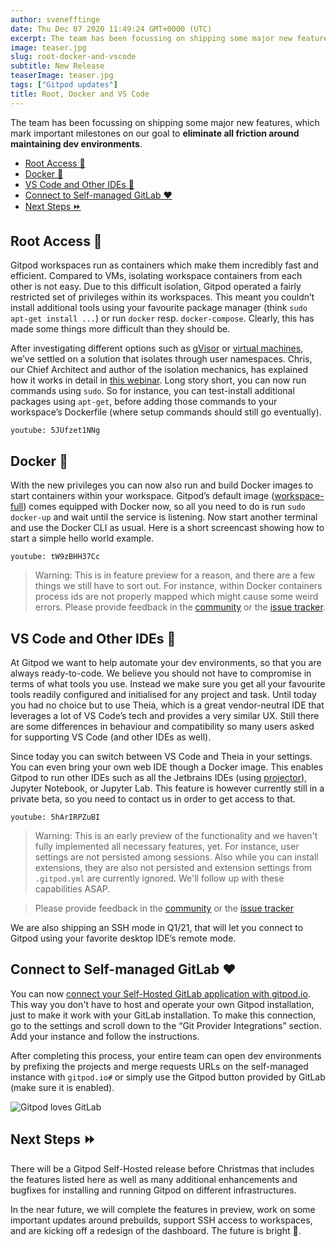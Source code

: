 ```yaml
---
author: svenefftinge
date: Thu Dec 07 2020 11:49:24 GMT+0000 (UTC)
excerpt: The team has been focussing on shipping some major new features, which mark important milestones on our goal to eliminate all friction.
image: teaser.jpg
slug: root-docker-and-vscode
subtitle: New Release
teaserImage: teaser.jpg
tags: ["Gitpod updates"]
title: Root, Docker and VS Code
---
```


<script context="module">
  export const prerender = true;
</script>

The team has been focussing on shipping some major new features, which mark important milestones on our goal to **eliminate all friction around maintaining dev environments**.

- [Root Access 💪](#root-access)
- [Docker 🐳](#docker)
- [VS Code and Other IDEs 🥂](#vs-code-and-other-ides)
- [Connect to Self-managed GitLab ❤️](#connect-to-self-managed-gitlab)
- [Next Steps ⏩](#next-steps)

## Root Access 💪

Gitpod workspaces run as containers which make them incredibly fast and efficient. Compared to VMs, isolating workspace containers from each other is not easy. Due to this difficult isolation, Gitpod operated a fairly restricted set of privileges within its workspaces. This meant you couldn’t install additional tools using your favourite package manager (think `sudo apt-get install ...`) or run `docker` resp. `docker-compose`. Clearly, this has made some things more difficult than they should be.

After investigating different options such as [gVisor](https://github.com/google/gvisor) or [virtual machines](https://katacontainers.io/), we’ve settled on a solution that isolates through user namespaces. Chris, our Chief Architect and author of the isolation mechanics, has explained how it works in detail in [this webinar](https://youtu.be/l4I2TVAnBuw?t=176). Long story short, you can now run commands using `sudo`. So for instance, you can test-install additional packages using `apt-get`, before adding those commands to your workspace’s Dockerfile (where setup commands should still go eventually).

`youtube: 5JUfzet1NNg`

## Docker 🐳

With the new privileges you can now also run and build Docker images to start containers within your workspace. Gitpod’s default image ([workspace-full](https://github.com/gitpod-io/workspace-images/blob/d43c719bb2ff7b6849c0456fe21e3ca06c20168f/dazzle.yaml#L18)) comes equipped with Docker now, so all you need to do is run `sudo docker-up` and wait until the service is listening. Now start another terminal and use the Docker CLI as usual. Here is a short screencast showing how to start a simple hello world example.

`youtube: tW9zBHH37Cc`

> Warning: This is in feature preview for a reason, and there are a few things we still have to sort out. For instance, within Docker containers process ids are not properly mapped which might cause some weird errors. Please provide feedback in the [community](https://community.gitpod.io) or the [issue tracker](https://www.github.com/gitpod-io/gitpod/issues).

## VS Code and Other IDEs 🥂

At Gitpod we want to help automate your dev environments, so that you are always ready-to-code. We believe you should not have to compromise in terms of what tools you use. Instead we make sure you get all your favourite tools readily configured and initialised for any project and task. Until today you had no choice but to use Theia, which is a great vendor-neutral IDE that leverages a lot of VS Code’s tech and provides a very similar UX. Still there are some differences in behaviour and compatibility so many users asked for supporting VS Code (and other IDEs as well).

Since today you can switch between VS Code and Theia in your settings. You can even bring your own web IDE though a Docker image. This enables Gitpod to run other IDEs such as all the Jetbrains IDEs (using [projector](https://github.com/JetBrains/projector-server/blob/master/docs/Projector.md)), Jupyter Notebook, or Jupyter Lab. This feature is however currently still in a private beta, so you need to contact us in order to get access to that.

`youtube: 5hArIRPZuBI`

> Warning: This is an early preview of the functionality and we haven't fully implemented all necessary features, yet. For instance, user settings are not persisted among sessions. Also while you can install extensions, they are also not persisted and extension settings from `.gitpod.yml` are currently ignored. We'll follow up with these capabilities ASAP.

> Please provide feedback in the [community](https://community.gitpod.io) or the [issue tracker](https://www.github.com/gitpod-io/gitpod/issues)

We are also shipping an SSH mode in Q1/21, that will let you connect to Gitpod using your favorite desktop IDE’s remote mode.

## Connect to Self-managed GitLab ❤️

You can now [connect your Self-Hosted GitLab application with gitpod.io](/docs/configure/authentication/gitlab#oauth-application). This way you don't have to host and operate your own Gitpod installation, just to make it work with your GitLab installation. To make this connection, go to the settings and scroll down to the “Git Provider Integrations” section. Add your instance and follow the instructions.

After completing this process, your entire team can open dev environments by prefixing the projects and merge requests URLs on the self-managed instance with `gitpod.io#` or simply use the Gitpod button provided by GitLab (make sure it is enabled).

![Gitpod loves GitLab](../../../static/images/blog/root-docker-and-vscode/teaser-gitlab-gitpod.jpg)

## Next Steps ⏩

There will be a Gitpod Self-Hosted release before Christmas that includes the features listed here as well as many additional enhancements and bugfixes for installing and running Gitpod on different infrastructures.

In the near future, we will complete the features in preview, work on some important updates around prebuilds, support SSH access to workspaces, and are kicking off a redesign of the dashboard. The future is bright 🌅.

